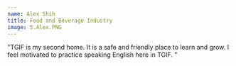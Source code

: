 ```yaml
---
name: Alex Shih
title: Food and Beverage Industry
image: 5.Alex.PNG
---
```


"TGIF is my second home. It is a safe and friendly place to learn and grow. I feel motivated to practice speaking English here in TGIF. "
